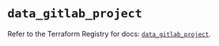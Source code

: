 # `data_gitlab_project`

Refer to the Terraform Registry for docs: [`data_gitlab_project`](https://registry.terraform.io/providers/gitlabhq/gitlab/17.5.0/docs/data-sources/project).
